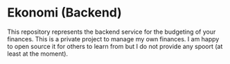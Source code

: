 # Ekonomi (Backend)
This repository represents the backend service for the budgeting of your finances. This is a private project
to manage my own finances. I am happy to open source it for others to learn from but I do not provide any
spoort (at least at the moment).
